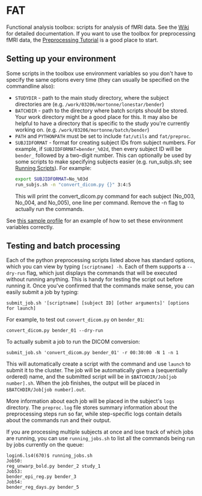 FAT
===

Functional analysis toolbox: scripts for analysis of fMRI data. See the [Wiki](https://github.com/prestonlab/fat/wiki) for detailed documentation. If you want to use the toolbox for preprocessing fMRI data, the [Preprocessing Tutorial](https://github.com/prestonlab/fat/wiki/Tutorial) is a good place to start.

## Setting up your environment

Some scripts in the toolbox use environment variables so you don't have to specify the same options every time (they can usually be specified on the commandline also):

* `STUDYDIR` - path to the main study directory, where the subject
  directories are (e.g. `/work/03206/mortonne/lonestar/bender`)
* `BATCHDIR` - path to the directory where batch scripts should be
  stored. Your work directory might be a good place for this. It may
  also be helpful to have a directory that is specific to the study
  you're currently working
  on. (e.g. `/work/03206/mortonne/batch/bender`)
* `PATH` and `PYTHONPATH` must be set to include `fat/utils` and
  `fat/preproc`.
* `SUBJIDFORMAT` - format for creating subject IDs from subject numbers. For example,
  if `SUBJIDFORMAT=bender_%02d`, then every subject ID will be `bender_` followed by a
  two-digit number. This can optionally be used by some scripts to make specifying subjects easier (e.g. run_subjs.sh; see [Running Scripts](https://github.com/prestonlab/fat/wiki/Running-Scripts)). For example:
  ```bash
  export SUBJIDFORMAT=No_%03d
  run_subjs.sh -n "convert_dicom.py {}" 3:4:5
  ```
  This will print the convert_dicom.py command for each subject (No_003, No_004, and No_005), one line per command. Remove the -n flag to actually run the commands.

See
[this sample profile](https://github.com/prestonlab/bender/blob/master/bender_profile)
for an example of how to set these environment variables correctly.

## Testing and batch processing

Each of the python preprocessing scripts listed above has standard
options, which you can view by typing `[scriptname] -h`. Each of them
supports a `--dry-run` flag, which just displays the commands that
will be executed without running anything. This is handy for testing
the script out before running it. Once you've confirmed that the
commands make sense, you can easily submit a job by typing:

`submit_job.sh '[scriptname] [subject ID] [other arguments]' [options for launch]`

For example, to test out `convert_dicom.py` on `bender_01`:

`convert_dicom.py bender_01 --dry-run`

To actually submit a job to run the DICOM conversion:

`submit_job.sh 'convert_dicom.py bender_01' -r 00:30:00 -N 1 -n 1`

This will automatically create a script with the command and use
`launch` to submit it to the cluster. The job will be automatically
given a (sequentially ordered) name, and the submitted script will be
in `$BATCHDIR/Job[job number].sh`. When the job finishes, the
output will be placed in
`$BATCHDIR/Job[job number].out`.

More information about each job will be placed in the subject's `logs`
directory. The `preproc.log` file stores summary information about the
preprocessing steps run so far, while step-specific logs contain
details about the commands run and their output.

If you are processing multiple subjects at once and lose track of
which jobs are running, you can use `running_jobs.sh` to list all the
commands being run by jobs currently on the queue:

	login6.ls4(670)$ running_jobs.sh 
	Job50:
	reg_unwarp_bold.py bender_2 study_1
	Job53:
	bender_epi_reg.py bender_3
	Job54:
	bender_reg_days.py bender_5
